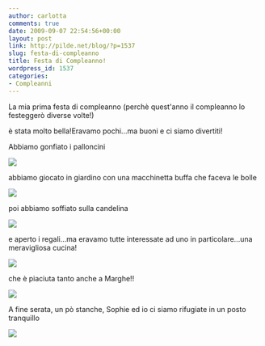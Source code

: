 ```yaml
---
author: carlotta
comments: true
date: 2009-09-07 22:54:56+00:00
layout: post
link: http://pilde.net/blog/?p=1537
slug: festa-di-compleanno
title: Festa di Compleanno!
wordpress_id: 1537
categories:
- Compleanni
---
```


La mia prima festa di compleanno (perchè quest'anno il compleanno lo festeggerò diverse volte!)


 è stata molto bella!Eravamo pochi...ma buoni e ci siamo divertiti!

Abbiamo gonfiato i palloncini

![](http://pilde.net/blog/wp-content/uploads/2009/09/palloncini.jpg)




abbiamo giocato in giardino con una macchinetta buffa che faceva le bolle

![](http://pilde.net/blog/wp-content/uploads/2009/09/bolle.jpg)




poi abbiamo soffiato sulla candelina

![](http://pilde.net/blog/wp-content/uploads/2009/09/soffio.jpg)




e aperto i regali...ma eravamo tutte interessate ad uno in particolare...una meravigliosa cucina!

![](http://pilde.net/blog/wp-content/uploads/2009/09/regalo.jpg)




che è piaciuta tanto anche a Marghe!!

![](http://pilde.net/blog/wp-content/uploads/2009/09/cucina.jpg)




A fine serata, un pò stanche, Sophie ed io ci siamo rifugiate in un posto tranquillo

![](http://pilde.net/blog/wp-content/uploads/2009/09/scatolone.jpg)



